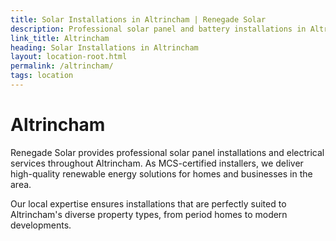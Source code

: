 ```yaml
---
title: Solar Installations in Altrincham | Renegade Solar
description: Professional solar panel and battery installations in Altrincham. MCS-certified local installer with excellent customer reviews and comprehensive electrical services.
link_title: Altrincham
heading: Solar Installations in Altrincham
layout: location-root.html
permalink: /altrincham/
tags: location
---
```


# Altrincham

Renegade Solar provides professional solar panel installations and electrical services throughout Altrincham. As MCS-certified installers, we deliver high-quality renewable energy solutions for homes and businesses in the area.

Our local expertise ensures installations that are perfectly suited to Altrincham's diverse property types, from period homes to modern developments.